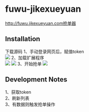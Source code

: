fuwu-jikexueyuan
=====================

http://fuwu.jikexueyuan.com抢单器


Installation
------------

下载源码
1、手动登录网页后，赋值token  
![](https://github.com/2Tu/fuwu-jikexueyuan/blob/master/screenshots/jike_update_token.webp)
2、加载扩展程序  
![](https://github.com/2Tu/fuwu-jikexueyuan/blob/master/screenshots/jike_extensions.webp)
![](https://github.com/2Tu/fuwu-jikexueyuan/blob/master/screenshots/jike_load_extensions.webp)
3、开始抢单
![](https://github.com/2Tu/fuwu-jikexueyuan/blob/master/screenshots/jike_start.webp)


Development Notes
-----------------

1、获取token  
2、刷新列表  
3、有数据则触发抢单操作